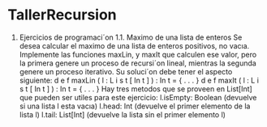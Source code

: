 # TallerRecursion

1. Ejercicios de programaci´on
1.1. Maximo de una lista de enteros
Se desea calcular el maximo de una lista de enteros positivos, no vacıa.
Implemente las funciones maxLin, y maxIt que calculen ese valor, pero la primera
genere un proceso de recursi´on lineal, mientras la segunda genere un proceso iterativo.
Su soluci´on debe tener el aspecto siguiente:
d e f maxLin ( l : L i s t [ In t ] ) : In t = {
. . .
}
d e f maxIt ( l : L i s t [ In t ] ) : In t = {
. . .
}
Hay tres metodos que se proveen en List[Int] que pueden ser utiles para este ejercicio:
l.isEmpty: Boolean (devuelve si una lista l esta vacıa)
l.head: Int (devuelve el primer elemento de la lista l)
l.tail: List[Int] (devuelve la lista sin el primer elemento l)

